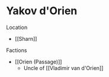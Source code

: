 # Yakov d'Orien

Location

- [[Sharn]]

Factions

- [[Orien (Passage)]]
  - Uncle of [[Vladimir van d'Orien]]
